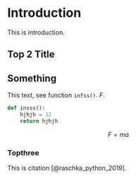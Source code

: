 # Introduction

This is introduction.

## Top 2 Title

## Something

This text, see function `infss()`. $F$.

```python
def insss():
    hjhjh = 12
    return hjhjh
```

$$
F = ma
$$

### Topthree

This is citation [@raschka_python_2019].